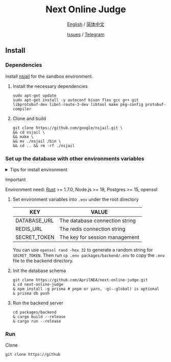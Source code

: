 <div align="center">

<h1 align="center">Next Online Judge</h1>



[English](./README.md) / [简体中文](./README_CN.md)

[Issues](https://github.com/AprilNEA/Next-Online-Judge/issues) / [Telegram](https://t.me/NextOJudge)

</div>

## Install
### Dependencies

Install [nsjail](https://nsjail.dev) for the sandbox environment.

1. Install the necessary dependencies
    ```shell
    sudo apt-get update
    sudo apt-get install -y autoconf bison flex gcc g++ git libprotobuf-dev libnl-route-3-dev libtool make pkg-config protobuf-compiler
    ```
2. Clone and build
    ```shell
    git clone https://github.com/google/nsjail.git \
    && cd nsjail \
    && make \
    && mv ./nsjail /bin \
    && cd .. && rm -rf ./nsjail
    ```
   
### Set up the database with other environments variables

<details>

<summary>Tips for install environment</summary>

- Rust: `curl --proto '=https' --tlsv1.2 -sSf https://sh.rustup.rs | sh`

- Openssl:
  
   Make sure you also have the development packages of openssl installed. 
  
   For example, `libssl-dev` on Ubuntu or `openssl-devel` on Fedora.


</details>


> [!IMPORTANT]
> Environment need: [Rust](https://www.rust-lang.org/tools/install) >= 1.7.0, Node.js >= 18, Postgres >= 15, openssl




1. Set environment variables into `.env` under the root directory

   | KEY          | VALUE                          |
      |--------------|--------------------------------|
   | DATABASE_URL | The database connection string |
   | REDIS_URL    | The redis connection string    |
   | SECRET_TOKEN | The key for session management |

   You can use `openssl rand -hex 32` to generate a random string for `SECRET_TOKEN`.
   Then run `cp .env packages/backend/.env` to copy the `.env` file to the backend directory.

2. Init the database schema
    ```shell
    git clone https://github.com/AprilNEA/next-online-judge.git
    & cd next-online-judge
    & npm install -g prisma # pnpm or yarn, -g(--global) is optional
    & prisma db push
    ```
3. Run the backend server
    ```shell
    cd packages/backend
    & cargo build --release
    & cargo run --release
    ```

### Run
Clone
```shell
git clone https://github
```
